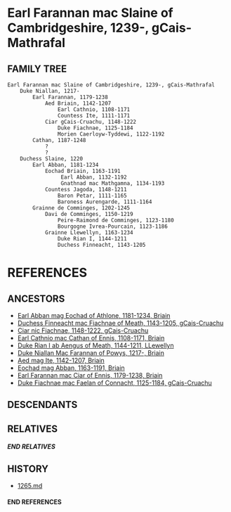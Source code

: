 # Earl Farannan mac Slaine of Cambridgeshire, 1239-, gCais-Mathrafal

## FAMILY TREE

```
Earl Farannan mac Slaine of Cambridgeshire, 1239-, gCais-Mathrafal        
    Duke Niallan, 1217-
        Earl Farannan, 1179-1238
            Aed Briain, 1142-1207
                Earl Cathnio, 1108-1171
                Countess Ite, 1111-1171
            Ciar gCais-Cruachu, 1148-1222
                Duke Fiachnae, 1125-1184
                Morien Caerloyw-Tyddewi, 1122-1192
        Cathan, 1187-1248
            ?
            ?
    Duchess Slaine, 1220
        Earl Abban, 1181-1234
            Eochad Briain, 1163-1191
                 Earl Abban, 1132-1192
                 Gnathnad mac Mathgamna, 1134-1193
            Countess Jagoda, 1148-1211
                Baron Petar, 1111-1165
                Baroness Aurengarde, 1111-1164
        Grainne de Comminges, 1202-1245
            Davi de Comminges, 1150-1219
                Peire-Raimond de Comminges, 1123-1180
                Bourgogne Ivrea-Pourcain, 1123-1186
            Grainne Llewellyn, 1163-1234
                Duke Rian I, 1144-1211
                Duchess Finneacht, 1143-1205
```


# REFERENCES

## ANCESTORS
* [Earl Abban mag Eochad of Athlone, 1181-1234, Briain](abban_mag_eochad_1181.md)
* [Duchess Finneacht mac Fiachnae of Meath, 1143-1205, gCais-Cruachu](finneacht_mac_fiachnae_1143.md)
* [Ciar nic Fiachnae, 1148-1222, gCais-Cruachu](ciar_nic_fiachnae_1148.md)
* [Earl Cathnio mac Cathan of Ennis, 1108-1171, Briain](cathnio_mac_cathan_1108.md)
* [Duke Rian I ab Aengus of Meath, 1144-1211, LLewellyn](rian_i_ab_aengus_1144.md)
* [Duke Niallan Mac Farannan of Powys, 1217-, Briain](niallan_mac_farannan_1217.md)
* [Aed mag Ite, 1142-1207, Briain](aed_mag_ite_1142.md)
* [Eochad mag Abban, 1163-1191, Briain](eochad_mag_abban_1163.md)
* [Earl Farannan mac Ciar of Ennis, 1179-1238, Briain](farannan_mac_ciar_1179.md)
* [Duke Fiachnae mac Faelan of Connacht, 1125-1184, gCais-Cruachu](fiachnae_mac_faelan_1125.md)

## DESCENDANTS

## RELATIVES

##### END RELATIVES 
## HISTORY
* [1265.md](../h/1265.md)

#### END REFERENCES
